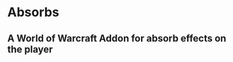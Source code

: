 Absorbs
=======
A World of Warcraft Addon for absorb effects on the player
----------------------------------------------------------
